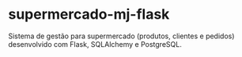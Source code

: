 # supermercado-mj-flask
Sistema de gestão para supermercado (produtos, clientes e pedidos) desenvolvido com Flask, SQLAlchemy e PostgreSQL.
